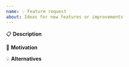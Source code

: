```yaml
---
name: 💡 Feature request
about: Ideas for new features or improvements
---
```


:clipboard: **Description**

<!-- A clear and concise description of the new feature. -->

:microphone: **Motivation**

<!--
Please explain why this feature should be implemented and how it would be used.

- What is the specific use case?
-->

:bulb: **Alternatives**

<!--- Are there other ways the goal could be accomplished? -->
